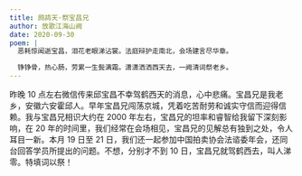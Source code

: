 ```yaml
---
title: 鹧鸪天·祭宝昌兄
author: 放歌江海山阙
date: 2020-09-30
poem: |
  恶耗惊闻逝宝昌，泪花老眼涕沾裳。法庭辩护走南北，会场建言尽华章。

  铮铮骨，热心肠，劳累一生鬓满霜。潇潇洒洒西天去，一阙清词祭老乡。
---
```


昨晚 10 点左右微信传来邱宝昌不幸驾鹤西天的消息，心中悲痛。宝昌兄是我老乡，安徽六安霍邱人。早年宝昌兄闯荡京城，凭着吃苦耐劳和诚实守信而迎得信赖。我与宝昌兄相识大约在 2000 年左右，宝昌兄的坦率和睿智给我留下深刻影响，在 20 年的时间里，我们经常在会场相见，宝昌兄的见解总有独到之处，令人耳目一新。本月 19 日至 21 日，我们还一起参加中国拍卖协会法谘委年会，还同台回答学员所提出的问题。不想，分别才不到 10 日，宝昌兄就驾鹤西去，叫人涕零。特填词以祭！
